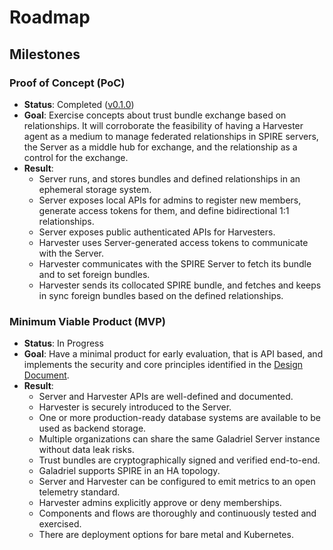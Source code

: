 # Roadmap

## Milestones

### Proof of Concept (PoC)
- **Status**: Completed ([v0.1.0](https://github.com/HewlettPackard/galadriel/tree/v0.1.0/))
- **Goal**: Exercise concepts about trust bundle exchange based on relationships. It will corroborate the feasibility of having a Harvester agent as a medium to manage federated relationships in SPIRE servers, the Server as a middle hub for exchange, and the relationship as a control for the exchange. 
- **Result**:
    - Server runs, and stores bundles and defined relationships in an ephemeral storage system.
    - Server exposes local APIs for admins to register new members, generate access tokens for them, and define bidirectional 1:1 relationships.
    - Server exposes public authenticated APIs for Harvesters.
    - Harvester uses Server-generated access tokens to communicate with the Server.
    - Harvester communicates with the SPIRE Server to fetch its bundle and to set foreign bundles.
    - Harvester sends its collocated SPIRE bundle, and fetches and keeps in sync foreign bundles based on the defined relationships.

### Minimum Viable Product (MVP)
- **Status**: In Progress
- **Goal**: Have a minimal product for early evaluation, that is API based, and implements the security and core principles identified in the [Design Document](https://docs.google.com/document/d/1nkiJV4PAV8Wx1oNvx4CT3IDtDRvUFSL8/edit?usp=sharing&ouid=106690422347586185642&rtpof=true&sd=true).
- **Result**:
    - Server and Harvester APIs are well-defined and documented.
    - Harvester is securely introduced to the Server.
    - One or more production-ready database systems are available to be used as backend storage.
    - Multiple organizations can share the same Galadriel Server instance without data leak risks.
    - Trust bundles are cryptographically signed and verified end-to-end.
    - Galadriel supports SPIRE in an HA topology.
    - Server and Harvester can be configured to emit metrics to an open telemetry standard.
    - Harvester admins explicitly approve or deny memberships.
    - Components and flows are thoroughly and continuously tested and exercised.
    - There are deployment options for bare metal and Kubernetes.
